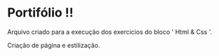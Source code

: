 # Portifólio !! 

Arquivo criado para a execução dos exercicios do bloco ' Html & Css '. 

Criação de página e estilização. 